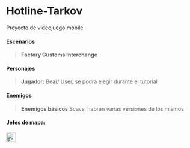 # Hotline-Tarkov
Proyecto de videojuego mobile 

#### Escenarios
> <strong>Factory Customs Interchange</strong>

#### Personajes
> <strong>Jugador:</strong> Bear/ User, se podrá elegir durante el tutorial

#### Enemigos
> <strong>Enemigos básicos</strong> Scavs, habrán varias versiones de los mismos

#### Jefes de mapa: 

<img src="https://github.com/Ch1nolas/Hotline-Tarkov/blob/main/tagilla2.jpg" alt="Tagilla" width="25px" heigh="25px">

